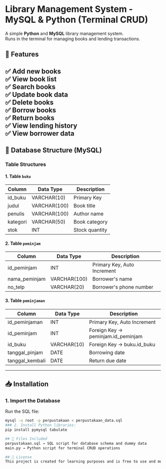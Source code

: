 # Library Management System - MySQL & Python (Terminal CRUD)

A simple **Python** and **MySQL** library management system.  
Runs in the terminal for managing books and lending transactions.

## 🚀 Features

✅ Add new books  
✅ View book list  
✅ Search books  
✅ Update book data  
✅ Delete books  
✅ Borrow books  
✅ Return books  
✅ View lending history  
✅ View borrower data
---
## 💾 Database Structure (MySQL)

### Table Structures

#### 1. Table `buku`

| Column     | Data Type     | Description         |
|------------|---------------|---------------------|
| id_buku    | VARCHAR(10)   | Primary Key         |
| judul      | VARCHAR(100)  | Book title          |
| penulis    | VARCHAR(100)  | Author name         |
| kategori   | VARCHAR(50)   | Book category       |
| stok       | INT           | Stock quantity      |

#### 2. Table `peminjam`

| Column          | Data Type     | Description               |
|-----------------|---------------|---------------------------|
| id_peminjam     | INT           | Primary Key, Auto Increment |
| nama_peminjam   | VARCHAR(100)  | Borrower's name           |
| no_telp         | VARCHAR(20)   | Borrower's phone number   |

#### 3. Table `peminjaman`

| Column             | Data Type     | Description                      |
|--------------------|---------------|----------------------------------|
| id_peminjaman      | INT           | Primary Key, Auto Increment      |
| id_peminjam        | INT           | Foreign Key → peminjam.id_peminjam |
| id_buku            | VARCHAR(10)   | Foreign Key → buku.id_buku       |
| tanggal_pinjam     | DATE          | Borrowing date                   |
| tanggal_kembali    | DATE          | Return due date                  |

---

## 📥 Installation
### 1. Import the Database
Run the SQL file:
```bash
mysql -u root -p perpustakaan < perpustakaan_data.sql
### 2. Install Python libraries:
pip install pymysql tabulate

## 📝 Files Included
perpustakaan.sql → SQL script for database schema and dummy data
main.py → Python script for terminal CRUD operations

## 📃 License
This project is created for learning purposes and is free to use and modify.
